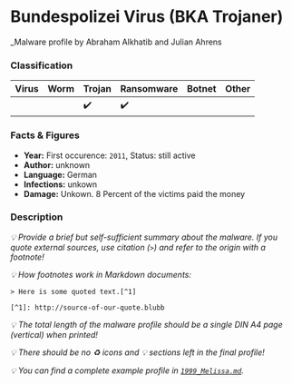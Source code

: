 # Bundespolizei Virus (BKA Trojaner) 

_Malware profile by Abraham Alkhatib and Julian Ahrens

### Classification


| Virus              | Worm               | Trojan             | Ransomware         | Botnet             | Other                                   |
|:-------------------|:-------------------|:-------------------|:-------------------|:-------------------|:----------------------------------------|
|  |  | :heavy_check_mark: | :heavy_check_mark: |  |  |

### Facts & Figures

* **Year:**  First occurence: `2011`, Status: still active
* **Author:** unknown
* **Language:** German
* **Infections:** unkown
* **Damage:** Unkown. 8 Percent of the victims paid the money

### Description

_:bulb: Provide a brief but self-sufficient summary about the malware. If you quote external sources, use citation (`>`) and refer to the origin with a footnote!_

_:bulb: How footnotes work in Markdown documents:_

```
> Here is some quoted text.[^1]

[^1]: http://source-of-our-quote.blubb
```

_:bulb: The total length of the malware profile should be a single DIN A4 page (vertical) when printed!_

_:bulb: There should be no :recycle: icons and :bulb: sections left in the final profile!_

_:bulb: You can find a complete example profile in [`1999_Melissa.md`](1999_Melissa.md)._
